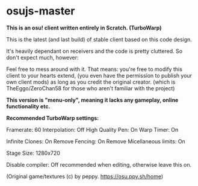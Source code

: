 # osujs-master
**This is an osu! client written entirely in Scratch. (TurboWarp)**

This is the latest (and last build) of stable client based on this code design.

It's heavily dependant on receivers and the code is pretty cluttered.
So don't expect much, however:

Feel free to mess around with it. That means: you're free to modify this client to your hearts extend, (you even have the permission to publish your own client mods) 
as long as you credit the original creator. (which is TheEggo/ZeroChan58 for those who aren't familiar with the project)

**This version is "menu-only", meaning it lacks any gameplay, online functionality etc.**

**Recommended TurboWarp settings:**

Framerate: 60 
Interpolation: Off
High Quality Pen: On
Warp Timer: On

Infinite Clones: On
Remove Fencing: On
Remove Micellaneous limits: On

Stage Size: 1280x720

Disable compiler: Off recommended when editing, otherwise leave this on.

(Original game/textures (c) by peppy. https://osu.ppy.sh/home)
